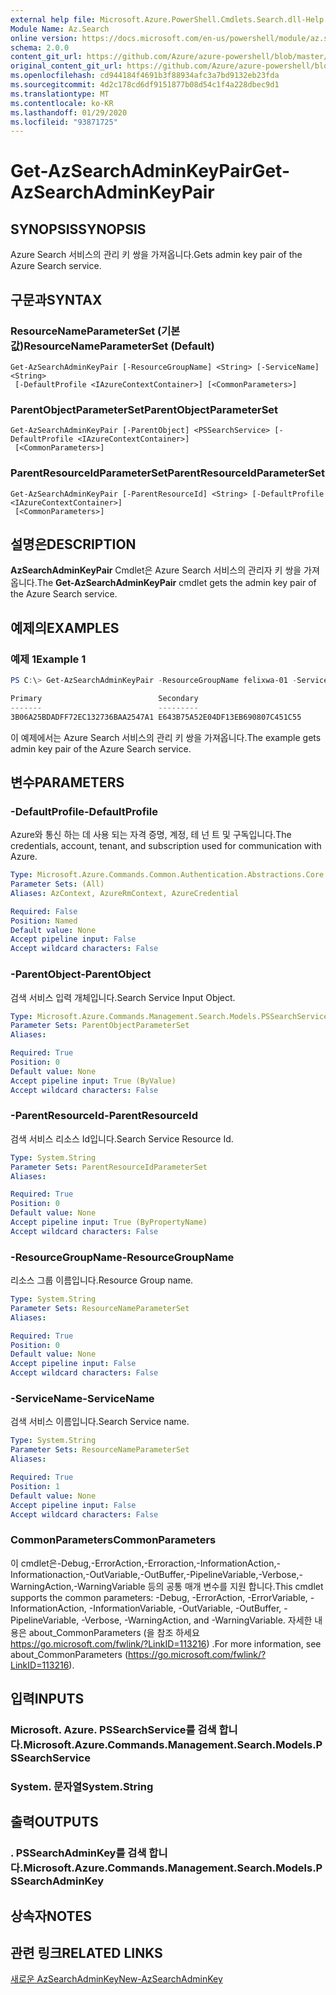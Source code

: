 ```yaml
---
external help file: Microsoft.Azure.PowerShell.Cmdlets.Search.dll-Help.xml
Module Name: Az.Search
online version: https://docs.microsoft.com/en-us/powershell/module/az.search/get-azsearchadminkeypair
schema: 2.0.0
content_git_url: https://github.com/Azure/azure-powershell/blob/master/src/Search/Search/help/Get-AzSearchAdminKeyPair.md
original_content_git_url: https://github.com/Azure/azure-powershell/blob/master/src/Search/Search/help/Get-AzSearchAdminKeyPair.md
ms.openlocfilehash: cd944184f4691b3f88934afc3a7bd9132eb23fda
ms.sourcegitcommit: 4d2c178cd6df9151877b08d54c1f4a228dbec9d1
ms.translationtype: MT
ms.contentlocale: ko-KR
ms.lasthandoff: 01/29/2020
ms.locfileid: "93871725"
---
```

# <span data-ttu-id="433e7-101">Get-AzSearchAdminKeyPair</span><span class="sxs-lookup"><span data-stu-id="433e7-101">Get-AzSearchAdminKeyPair</span></span>

## <span data-ttu-id="433e7-102">SYNOPSIS</span><span class="sxs-lookup"><span data-stu-id="433e7-102">SYNOPSIS</span></span>
<span data-ttu-id="433e7-103">Azure Search 서비스의 관리 키 쌍을 가져옵니다.</span><span class="sxs-lookup"><span data-stu-id="433e7-103">Gets admin key pair of the Azure Search service.</span></span>

## <span data-ttu-id="433e7-104">구문과</span><span class="sxs-lookup"><span data-stu-id="433e7-104">SYNTAX</span></span>

### <span data-ttu-id="433e7-105">ResourceNameParameterSet (기본값)</span><span class="sxs-lookup"><span data-stu-id="433e7-105">ResourceNameParameterSet (Default)</span></span>
```
Get-AzSearchAdminKeyPair [-ResourceGroupName] <String> [-ServiceName] <String>
 [-DefaultProfile <IAzureContextContainer>] [<CommonParameters>]
```

### <span data-ttu-id="433e7-106">ParentObjectParameterSet</span><span class="sxs-lookup"><span data-stu-id="433e7-106">ParentObjectParameterSet</span></span>
```
Get-AzSearchAdminKeyPair [-ParentObject] <PSSearchService> [-DefaultProfile <IAzureContextContainer>]
 [<CommonParameters>]
```

### <span data-ttu-id="433e7-107">ParentResourceIdParameterSet</span><span class="sxs-lookup"><span data-stu-id="433e7-107">ParentResourceIdParameterSet</span></span>
```
Get-AzSearchAdminKeyPair [-ParentResourceId] <String> [-DefaultProfile <IAzureContextContainer>]
 [<CommonParameters>]
```

## <span data-ttu-id="433e7-108">설명은</span><span class="sxs-lookup"><span data-stu-id="433e7-108">DESCRIPTION</span></span>
<span data-ttu-id="433e7-109">**AzSearchAdminKeyPair** Cmdlet은 Azure Search 서비스의 관리자 키 쌍을 가져옵니다.</span><span class="sxs-lookup"><span data-stu-id="433e7-109">The **Get-AzSearchAdminKeyPair** cmdlet gets the admin key pair of the Azure Search service.</span></span>

## <span data-ttu-id="433e7-110">예제의</span><span class="sxs-lookup"><span data-stu-id="433e7-110">EXAMPLES</span></span>

### <span data-ttu-id="433e7-111">예제 1</span><span class="sxs-lookup"><span data-stu-id="433e7-111">Example 1</span></span>
```powershell
PS C:\> Get-AzSearchAdminKeyPair -ResourceGroupName felixwa-01 -ServiceName felixwa-basic-search

Primary                          Secondary                       
-------                          ---------                       
3B06A25BDADFF72EC132736BAA2547A1 E643B75A52E04DF13EB690807C451C55
```

<span data-ttu-id="433e7-112">이 예제에서는 Azure Search 서비스의 관리 키 쌍을 가져옵니다.</span><span class="sxs-lookup"><span data-stu-id="433e7-112">The example gets admin key pair of the Azure Search service.</span></span>

## <span data-ttu-id="433e7-113">변수</span><span class="sxs-lookup"><span data-stu-id="433e7-113">PARAMETERS</span></span>

### <span data-ttu-id="433e7-114">-DefaultProfile</span><span class="sxs-lookup"><span data-stu-id="433e7-114">-DefaultProfile</span></span>
<span data-ttu-id="433e7-115">Azure와 통신 하는 데 사용 되는 자격 증명, 계정, 테 넌 트 및 구독입니다.</span><span class="sxs-lookup"><span data-stu-id="433e7-115">The credentials, account, tenant, and subscription used for communication with Azure.</span></span>

```yaml
Type: Microsoft.Azure.Commands.Common.Authentication.Abstractions.Core.IAzureContextContainer
Parameter Sets: (All)
Aliases: AzContext, AzureRmContext, AzureCredential

Required: False
Position: Named
Default value: None
Accept pipeline input: False
Accept wildcard characters: False
```

### <span data-ttu-id="433e7-116">-ParentObject</span><span class="sxs-lookup"><span data-stu-id="433e7-116">-ParentObject</span></span>
<span data-ttu-id="433e7-117">검색 서비스 입력 개체입니다.</span><span class="sxs-lookup"><span data-stu-id="433e7-117">Search Service Input Object.</span></span>

```yaml
Type: Microsoft.Azure.Commands.Management.Search.Models.PSSearchService
Parameter Sets: ParentObjectParameterSet
Aliases:

Required: True
Position: 0
Default value: None
Accept pipeline input: True (ByValue)
Accept wildcard characters: False
```

### <span data-ttu-id="433e7-118">-ParentResourceId</span><span class="sxs-lookup"><span data-stu-id="433e7-118">-ParentResourceId</span></span>
<span data-ttu-id="433e7-119">검색 서비스 리소스 Id입니다.</span><span class="sxs-lookup"><span data-stu-id="433e7-119">Search Service Resource Id.</span></span>

```yaml
Type: System.String
Parameter Sets: ParentResourceIdParameterSet
Aliases:

Required: True
Position: 0
Default value: None
Accept pipeline input: True (ByPropertyName)
Accept wildcard characters: False
```

### <span data-ttu-id="433e7-120">-ResourceGroupName</span><span class="sxs-lookup"><span data-stu-id="433e7-120">-ResourceGroupName</span></span>
<span data-ttu-id="433e7-121">리소스 그룹 이름입니다.</span><span class="sxs-lookup"><span data-stu-id="433e7-121">Resource Group name.</span></span>

```yaml
Type: System.String
Parameter Sets: ResourceNameParameterSet
Aliases:

Required: True
Position: 0
Default value: None
Accept pipeline input: False
Accept wildcard characters: False
```

### <span data-ttu-id="433e7-122">-ServiceName</span><span class="sxs-lookup"><span data-stu-id="433e7-122">-ServiceName</span></span>
<span data-ttu-id="433e7-123">검색 서비스 이름입니다.</span><span class="sxs-lookup"><span data-stu-id="433e7-123">Search Service name.</span></span>

```yaml
Type: System.String
Parameter Sets: ResourceNameParameterSet
Aliases:

Required: True
Position: 1
Default value: None
Accept pipeline input: False
Accept wildcard characters: False
```

### <span data-ttu-id="433e7-124">CommonParameters</span><span class="sxs-lookup"><span data-stu-id="433e7-124">CommonParameters</span></span>
<span data-ttu-id="433e7-125">이 cmdlet은-Debug,-ErrorAction,-Erroraction,-InformationAction,-Informationaction,-OutVariable,-OutBuffer,-PipelineVariable,-Verbose,-WarningAction,-WarningVariable 등의 공통 매개 변수를 지원 합니다.</span><span class="sxs-lookup"><span data-stu-id="433e7-125">This cmdlet supports the common parameters: -Debug, -ErrorAction, -ErrorVariable, -InformationAction, -InformationVariable, -OutVariable, -OutBuffer, -PipelineVariable, -Verbose, -WarningAction, and -WarningVariable.</span></span> <span data-ttu-id="433e7-126">자세한 내용은 about_CommonParameters (을 참조 하세요 https://go.microsoft.com/fwlink/?LinkID=113216) .</span><span class="sxs-lookup"><span data-stu-id="433e7-126">For more information, see about_CommonParameters (https://go.microsoft.com/fwlink/?LinkID=113216).</span></span>

## <span data-ttu-id="433e7-127">입력</span><span class="sxs-lookup"><span data-stu-id="433e7-127">INPUTS</span></span>

### <span data-ttu-id="433e7-128">Microsoft. Azure. PSSearchService를 검색 합니다.</span><span class="sxs-lookup"><span data-stu-id="433e7-128">Microsoft.Azure.Commands.Management.Search.Models.PSSearchService</span></span>

### <span data-ttu-id="433e7-129">System. 문자열</span><span class="sxs-lookup"><span data-stu-id="433e7-129">System.String</span></span>

## <span data-ttu-id="433e7-130">출력</span><span class="sxs-lookup"><span data-stu-id="433e7-130">OUTPUTS</span></span>

### <span data-ttu-id="433e7-131">. PSSearchAdminKey를 검색 합니다.</span><span class="sxs-lookup"><span data-stu-id="433e7-131">Microsoft.Azure.Commands.Management.Search.Models.PSSearchAdminKey</span></span>

## <span data-ttu-id="433e7-132">상속자</span><span class="sxs-lookup"><span data-stu-id="433e7-132">NOTES</span></span>

## <span data-ttu-id="433e7-133">관련 링크</span><span class="sxs-lookup"><span data-stu-id="433e7-133">RELATED LINKS</span></span>

[<span data-ttu-id="433e7-134">새로운 AzSearchAdminKey</span><span class="sxs-lookup"><span data-stu-id="433e7-134">New-AzSearchAdminKey</span></span>](./New-AzSearchAdminKey.md)
